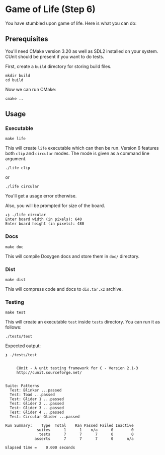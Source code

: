 # Game of Life (Step 6)

You have stumbled upon game of life. Here is what you can do:

## Prerequisites

You'll need CMake version 3.20 as well as SDL2 installed on your system. CUnit should be present if you want to do
tests.

First, create a `build` directory for storing build files.

```
mkdir build
cd build
```

Now we can run CMake:

```
cmake ..
```

## Usage

### Executable

```
make life
```

This will create `life` executable which can then be run. Version 6 features both `clip` and `circular` modes. The mode
is given as a command line argument.

```
./life clip
```

or

```
./life circular
```

You'll get a usage error otherwise.

Also, you will be prompted for size of the board.

```
✦❯ ./life circular
Enter board width (in pixels): 640
Enter board height (in pixels): 480
```

### Docs

```
make doc
```

This will compile Doxygen docs and store them in `doc/` directory.

### Dist

```
make dist
```

This will compress code and docs to `dis.tar.xz` archive.

### Testing

```
make test
```

This will create an executable `test` inside `tests` directory. You can run it as follows:

```
./tests/test
```

Expected output:

```
❯ ./tests/test 


     CUnit - A unit testing framework for C - Version 2.1-3
     http://cunit.sourceforge.net/


Suite: Patterns
  Test: Blinker ...passed
  Test: Toad ...passed
  Test: Glider 1 ...passed
  Test: Glider 2 ...passed
  Test: Glider 3 ...passed
  Test: Glider 4 ...passed
  Test: Circular Glider ...passed

Run Summary:    Type  Total    Ran Passed Failed Inactive
              suites      1      1    n/a      0        0
               tests      7      7      7      0        0
             asserts      7      7      7      0      n/a

Elapsed time =    0.000 seconds
```